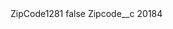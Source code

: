 <?xml version="1.0" encoding="UTF-8"?>
<CustomMetadata xmlns="http://soap.sforce.com/2006/04/metadata" xmlns:xsi="http://www.w3.org/2001/XMLSchema-instance" xmlns:xsd="http://www.w3.org/2001/XMLSchema">
    <label>ZipCode1281</label>
    <protected>false</protected>
    <values>
        <field>Zipcode__c</field>
        <value xsi:type="xsd:string">20184</value>
    </values>
</CustomMetadata>
